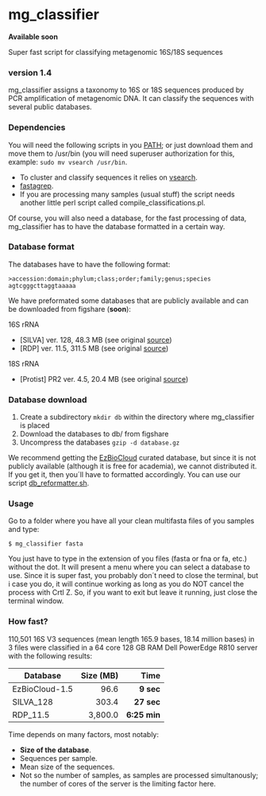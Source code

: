 # mg_classifier
**Available soon**

Super fast script for classifying metagenomic 16S/18S sequences
### version 1.4

mg_classifier assigns a taxonomy to 16S or 18S sequences produced by PCR amplification of metagenomic DNA. It can classify the sequences with several public databases.

### Dependencies
You will need the following scripts in you [PATH](http://www.troubleshooters.com/linux/prepostpath.htm); or just download them and move them to /usr/bin (you will need superuser authorization for this, example: `sudo mv vsearch /usr/bin`.
- To cluster and classify sequences it relies on [vsearch](https://github.com/torognes/vsearch).
- [fastagrep](http://nebc.nerc.ac.uk/nebc_website_frozen/nebc.nerc.ac.uk//tools/code-corner/scripts/sequence-formatting-and-other-text-manipulation.html#-ace_split-pl).
- If you are processing many samples (usual stuff) the script needs another little perl script called compile_classifications.pl.

Of course, you will also need a database, for the fast processing of data, mg_classifier has to have the database formatted in a certain way.

### Database format
The databases have to have the following format:

```
>accession:domain;phylum;class;order;family;genus;species
agtcgggcttaggtaaaaa
```
We have preformated some databases that are publicly available and can be downloaded from figshare (**soon**):

16S rRNA
- [SILVA] ver. 128, 48.3 MB (see original [source](https://www.arb-silva.de))
- [RDP] ver. 11.5, 311.5 MB (see original [source](http://rdp.cme.msu.edu/misc/resources.jsp))

18S rRNA
- [Protist] PR2 ver. 4.5, 20.4 MB (see original [source](https://figshare.com/articles/PR2_rRNA_gene_database/3803709))
### Database download

1. Create a subdirectory `mkdir db` within the directory where mg_classifier is placed
2. Download the databases to db/ from figshare
3. Uncompress the databases `gzip -d database.gz`

We recommend getting the [EzBioCloud](http://www.ezbiocloud.net/resources/pipelines) curated database, but since it is not publicly available (although it is free for academia), we cannot distributed it. If you get it, then you´ll have to formatted accordingly. You can use our script [db_reformatter.sh](https://github.com/GenomicaMicrob/db_reformatter).

### Usage
Go to a folder where you have all your clean multifasta files of you samples and type:

`$ mg_classifier fasta`

You just have to type in the extension of you files (fasta or fna or fa, etc.) without the dot. It will present a menu where you can select a database to use. Since it is super fast, you probably don´t need to close the terminal, but i case you do, it will continue working as long as you do NOT cancel the process with Crtl Z. So, if you want to exit but leave it running, just close the terminal window.

### How fast?
110,501 16S V3 sequences (mean length 165.9 bases, 18.14 million bases) in 3 files were classified in a 64 core 128 GB RAM Dell PowerEdge R810 server with the following results:

| Database | Size (MB) | Time |
| --- | ---: | ---:|
| EzBioCloud-1.5 | 96.6 | **9 sec** |
| SILVA_128 | 303.4 | **27 sec** |
| RDP_11.5 | 3,800.0 | **6:25 min** |

Time depends on many factors, most notably:
- **Size of the database**.
- Sequences per sample.
- Mean size of the sequences.
- Not so the number of samples, as samples are processed simultanously; the number of cores of the server is the limiting factor here.
